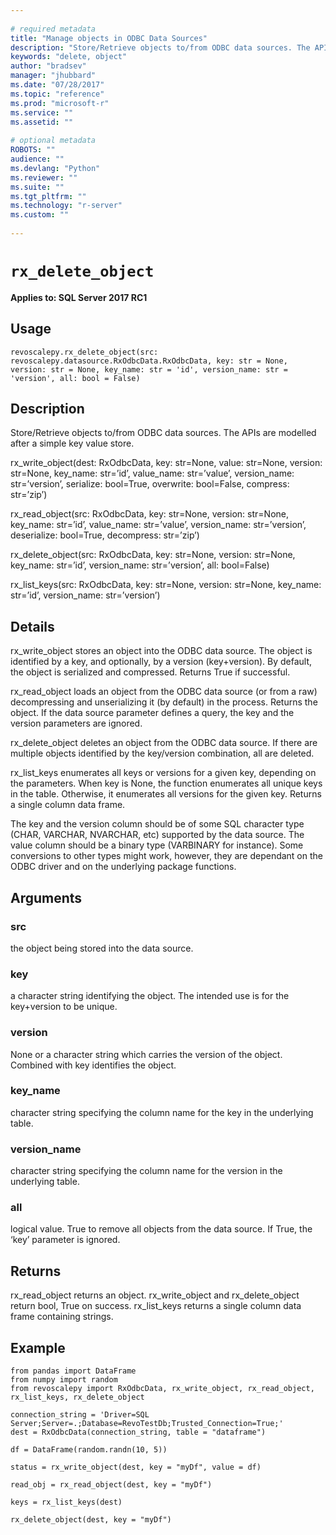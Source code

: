 ```yaml
--- 
 
# required metadata 
title: "Manage objects in ODBC Data Sources" 
description: "Store/Retrieve objects to/from ODBC data sources. The APIs are modelled after a simple key value store.rx_write_object(dest: RxOdbcData, key: str=None, value: str=None, version: str=None, key_name: str=’id’, value_name: str=’value’, version_name: str=’version’, serialize: bool=True, overwrite: bool=False, compress: str=’zip’)rx_read_object(src: RxOdbcData, key: str=None, version: str=None, key_name: str=’id’, value_name: str=’value’, version_name: str=’version’, deserialize: bool=True, decompress: str=’zip’)rx_delete_object(src: RxOdbcData, key: str=None, version: str=None, key_name: str=’id’, version_name: str=’version’, all: bool=False)rx_list_keys(src: RxOdbcData, key: str=None, version: str=None, key_name: str=’id’, version_name: str=’version’)" 
keywords: "delete, object" 
author: "bradsev" 
manager: "jhubbard" 
ms.date: "07/28/2017" 
ms.topic: "reference" 
ms.prod: "microsoft-r" 
ms.service: "" 
ms.assetid: "" 
 
# optional metadata 
ROBOTS: "" 
audience: "" 
ms.devlang: "Python" 
ms.reviewer: "" 
ms.suite: "" 
ms.tgt_pltfrm: "" 
ms.technology: "r-server" 
ms.custom: "" 
 
---
```


# `rx_delete_object`


**Applies to: SQL Server 2017 RC1**


## Usage



```
revoscalepy.rx_delete_object(src: revoscalepy.datasource.RxOdbcData.RxOdbcData, key: str = None, version: str = None, key_name: str = 'id', version_name: str = 'version', all: bool = False)
```




## Description

Store/Retrieve objects to/from ODBC data sources. The APIs are modelled
after a simple key value store.

rx_write_object(dest: RxOdbcData, key: str=None, value: str=None, version: str=None, key_name: str=’id’, value_name: str=’value’, version_name: str=’version’, serialize: bool=True, overwrite: bool=False, compress: str=’zip’)

rx_read_object(src: RxOdbcData, key: str=None, version: str=None, key_name: str=’id’, value_name: str=’value’, version_name: str=’version’, deserialize: bool=True, decompress: str=’zip’)

rx_delete_object(src: RxOdbcData, key: str=None, version: str=None, key_name: str=’id’, version_name: str=’version’, all: bool=False)

rx_list_keys(src: RxOdbcData, key: str=None, version: str=None, key_name: str=’id’, version_name: str=’version’)


## Details

rx_write_object stores an object into the ODBC data source. The object
is identified by a key, and optionally, by a version (key+version). By
default, the object is serialized and compressed. Returns True if
successful.

rx_read_object loads an object from the ODBC data source (or from a
raw) decompressing and unserializing it (by default) in the process.
Returns the object. If the data source parameter defines a query, the
key and the version parameters are ignored.

rx_delete_object deletes an object from the ODBC data source. If there
are multiple objects identified by the key/version combination, all are
deleted.

rx_list_keys enumerates all keys or versions for a given key, depending
on the parameters. When key is None, the function enumerates all unique
keys in the table. Otherwise, it enumerates all versions for the given
key. Returns a single column data frame.

The key and the version column should be of some SQL character type
(CHAR, VARCHAR, NVARCHAR, etc) supported by the data source. The value
column should be a binary type (VARBINARY for instance). Some
conversions to other types might work, however, they are dependant on
the ODBC driver and on the underlying package functions.


## Arguments


### src

the object being stored into the data source.


### key

a character string identifying the object. The intended use is
for the key+version to be unique.


### version

None or a character string which carries the version of the
object. Combined with key identifies the object.


### key_name

character string specifying the column name for the key in
the underlying table.


### version_name

character string specifying the column name for the
version in the underlying table.


### all

logical value. True to remove all objects from the data source.
If True, the ‘key’ parameter is ignored.


## Returns

rx_read_object returns an object. rx_write_object and rx_delete_object
return bool, True on success. rx_list_keys returns a single column
data frame containing strings.


## Example



```
from pandas import DataFrame
from numpy import random
from revoscalepy import RxOdbcData, rx_write_object, rx_read_object, rx_list_keys, rx_delete_object

connection_string = 'Driver=SQL Server;Server=.;Database=RevoTestDb;Trusted_Connection=True;'
dest = RxOdbcData(connection_string, table = "dataframe")

df = DataFrame(random.randn(10, 5))

status = rx_write_object(dest, key = "myDf", value = df)

read_obj = rx_read_object(dest, key = "myDf")

keys = rx_list_keys(dest)

rx_delete_object(dest, key = "myDf")
```

